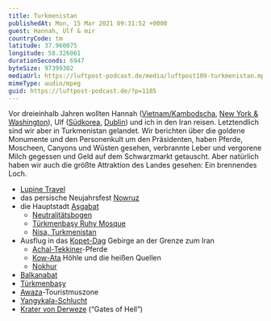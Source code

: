 ```yaml
---
title: Turkmenistan
publishedAt: Mon, 15 Mar 2021 09:31:52 +0000
guest: Hannah, Ulf & mir
countryCode: tm
latitude: 37.960075
longitude: 58.326061
durationSeconds: 6947
byteSize: 97399302
mediaUrl: https://luftpost-podcast.de/media/luftpost109-turkmenistan.mp3
mimeType: audio/mpeg
guid: https://luftpost-podcast.de/?p=1185
---
```


Vor dreieinhalb Jahren wollten Hannah ([Vietnam/Kambodscha](https://luftpost-podcast.de/kambodscha/), [New York & Washington](https://luftpost-podcast.de/new-york-2-washington/)), Ulf ([Südkorea](https://luftpost-podcast.de/suedkorea/), [Dublin](https://luftpost-podcast.de/dublin/)) und ich in den Iran reisen. Letztendlich sind wir aber in Turkmenistan gelandet. Wir berichten über die goldene Monumente und den Personenkult um den Präsidenten, haben Pferde, Moscheen, Canyons und Wüsten gesehen, verbrannte Leber und vergorene Milch gegessen und Geld auf dem Schwarzmarkt getauscht. Aber natürlich haben wir auch die größte Attraktion des Landes gesehen: Ein brennendes Loch.
* [Lupine Travel](https://lupinetravel.co.uk)
* das persische Neujahrsfest [Nowruz](https://en.wikipedia.org/wiki/Nowruz)
* die Hauptstadt [Aşgabat](https://de.wikipedia.org/wiki/A%C5%9Fgabat)  
   * [Neutralitätsbogen](https://de.wikipedia.org/wiki/Neutralit%C3%A4tsbogen)  
   * [Türkmenbaşy Ruhy Mosque](https://en.wikipedia.org/wiki/T%C3%BCrkmenba%C5%9Fy%5FRuhy%5FMosque)  
   * [Nisa, Turkmenistan](https://en.wikipedia.org/wiki/Nisa,%5FTurkmenistan)
* Ausflug in das [Kopet-Dag](https://de.wikipedia.org/wiki/Kopet-Dag) Gebirge an der Grenze zum Iran  
   * [Achal-Tekkiner](https://de.wikipedia.org/wiki/Achal-Tekkiner)\-Pferde  
   * [Kow-Ata](https://de.wikipedia.org/wiki/Kow-Ata) Höhle und die heißen Quellen  
   * [Nokhur](https://de.wikipedia.org/wiki/Nokhur)
* [Balkanabat](https://de.wikipedia.org/wiki/Balkanabat)
* [Türkmenbaşy](https://de.wikipedia.org/wiki/T%C3%BCrkmenba%C5%9Fy%5F%28Stadt%29)
* [Awaza](https://de.wikipedia.org/wiki/Awaza)\-Touristmuszone
* [Yangykala-Schlucht](https://de.wikipedia.org/wiki/Yangykala-Schlucht)
* [Krater von Derweze](https://de.wikipedia.org/wiki/Krater%5Fvon%5FDerweze) (“Gates of Hell”)
